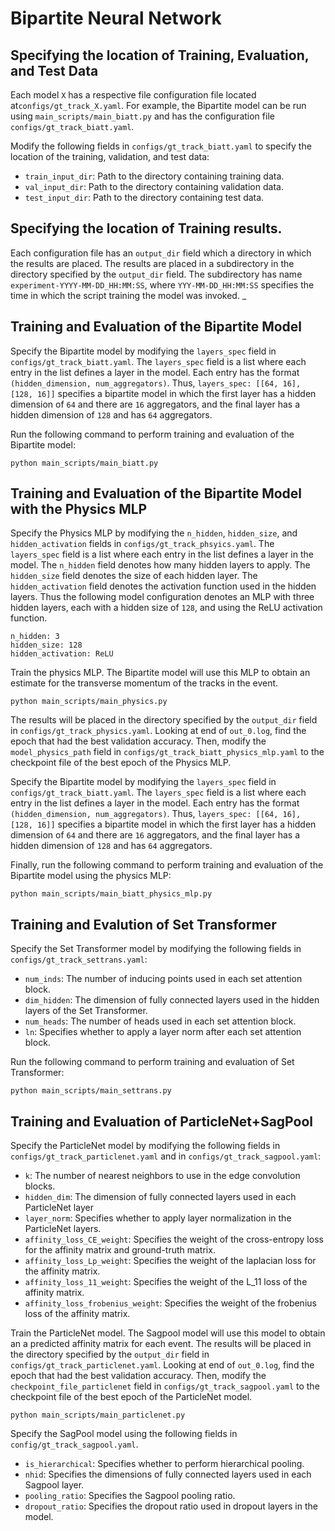 # Bipartite Neural Network

## Specifying the location of Training, Evaluation, and Test Data
Each model `X` has a respective file configuration file located at`configs/gt_track_X.yaml`. For example, the Bipartite model can
be run using `main_scripts/main_biatt.py` and has the configuration file `configs/gt_track_biatt.yaml`.

Modify the following fields in `configs/gt_track_biatt.yaml` to specify the location of the training, validation, and test data:

 - `train_input_dir`: Path to the directory containing training data.
 - `val_input_dir`: Path to the directory containing validation data.
 - `test_input_dir`: Path to the directory containing test data.
 
## Specifying the location of Training results.
Each configuration file has an `output_dir` field which a directory in which the results are placed. The results are placed
in a subdirectory in the directory specified by the `output_dir` field. The subdirectory has name `experiment-YYYY-MM-DD_HH:MM:SS`,
where `YYY-MM-DD_HH:MM:SS` specifies the time in which the script training the model was invoked.
_ 
## Training and Evaluation of the Bipartite Model

Specify the Bipartite model by modifying the `layers_spec` field in `configs/gt_track_biatt.yaml`. 
The `layers_spec` field is a list where each entry in the list defines a layer in the model.
Each entry has the format `(hidden_dimension, num_aggregators)`.
Thus, `layers_spec: [[64, 16], [128, 16]]` specifies a bipartite model in which the first layer has a hidden dimension of `64` and there are `16` aggregators, and the final layer has a hidden dimension of `128` and has `64` aggregators.

Run the following command to perform training and evaluation of the Bipartite model:

```
python main_scripts/main_biatt.py
```

## Training and Evaluation of the Bipartite Model with the Physics MLP
Specify the Physics MLP  by modifying the `n_hidden`, `hidden_size`, and `hidden_activation` fields in `configs/gt_track_phsyics.yaml`. 
The `layers_spec` field is a list where each entry in the list defines a layer in the model. The `n_hidden` field denotes how many hidden layers to apply. The `hidden_size` field denotes the size of each hidden layer. The `hidden_activation` field denotes the activation function used in the hidden layers.
Thus the following model configuration denotes an MLP with three hidden layers, each with a hidden size of `128`, and using the ReLU activation function.
```
n_hidden: 3
hidden_size: 128
hidden_activation: ReLU
```


Train the physics MLP. The Bipartite model will use this MLP to obtain an estimate for the transverse momentum of the tracks in the event.
```
python main_scripts/main_physics.py
```
The results will be placed in the directory specified by the `output_dir` field in `configs/gt_track_physics.yaml`. Looking at end of `out_0.log`, find the epoch that had the best validation accuracy. Then, modify the `model_physics_path` field in `configs/gt_track_biatt_physics_mlp.yaml` to the checkpoint file of the best epoch of the Physics MLP.

Specify the Bipartite model by modifying the `layers_spec` field in `configs/gt_track_biatt.yaml`. 
The `layers_spec` field is a list where each entry in the list defines a layer in the model.
Each entry has the format `(hidden_dimension, num_aggregators)`.
Thus, `layers_spec: [[64, 16], [128, 16]]` specifies a bipartite model in which the first layer has a hidden dimension of `64` and there are `16` aggregators, and the final layer has a hidden dimension of `128` and has `64` aggregators.

Finally, run the following command to perform training and evaluation of the Bipartite model using the physics MLP:

```
python main_scripts/main_biatt_physics_mlp.py
```

## Training and Evalution of Set Transformer
Specify the Set Transformer model by modifying the following fields in `configs/gt_track_settrans.yaml`:

 - `num_inds`: The number of inducing points used in each set attention block.
 - `dim_hidden`: The dimension of fully connected layers used in the hidden layers of the Set Transformer.
 - `num_heads`: The number of heads used in each set attention block.
 - `ln`: Specifies whether to apply a layer norm after each set attention block.
 
 
Run the following command to perform training and evaluation of Set Transformer:

```
python main_scripts/main_settrans.py
```

## Training and Evaluation of ParticleNet+SagPool
Specify the ParticleNet model by modifying the following fields in `configs/gt_track_particlenet.yaml` and in `configs/gt_track_sagpool.yaml`:

 - `k`: The number of nearest neighbors to use in the edge convolution blocks.
 - `hidden_dim`: The dimension of fully connected layers used in each ParticleNet layer
 - `layer_norm`: Specifies whether to apply layer normalization in the ParticleNet layers.
 - `affinity_loss_CE_weight`: Specifies the weight of the cross-entropy loss for the affinity matrix and ground-truth matrix.
 - `affinity_loss_Lp_weight`: Specifies the weight of the laplacian loss for the affinity matrix.
 - `affinity_loss_11_weight`: Specifies the weight of the L\_11 loss of the affinity matrix.
 - `affinity_loss_frobenius_weight`: Specifies the weight of the frobenius loss of the affinity matrix.
 
Train the ParticleNet model. The Sagpool model will use this model to obtain an a predicted affinity matrix for each event.
The results will be placed in the directory specified by the `output_dir` field in `configs/gt_track_particlenet.yaml`. Looking at end of `out_0.log`, find the epoch that had the best validation accuracy. Then, modify the `checkpoint_file_particlenet` field in `configs/gt_track_sagpool.yaml` to the checkpoint file of the best epoch of the ParticleNet model.

```
python main_scripts/main_particlenet.py
```
Specify the SagPool model using the following fields in `config/gt_track_sagpool.yaml`. 

 - `is_hierarchical`: Specifies whether to perform hierarchical pooling.
 - `nhid`: Specifies the dimensions of fully connected layers used in each Sagpool layer.
 - `pooling_ratio`: Specifies the Sagpool pooling ratio.
 - `dropout_ratio`: Specifies the dropout ratio used in dropout layers in the model.
 

